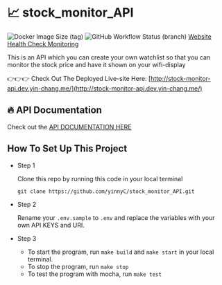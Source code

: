 # 📈 stock_monitor_API

![Docker Image Size (tag)](https://img.shields.io/docker/image-size/yinnyc/stock-monitor/latest)
![GitHub Workflow Status (branch)](https://img.shields.io/github/workflow/status/yinnyC/stock_monitor_API/Stock-Monitor%20CI/main)
[Website Health Check Monitoring](https://statuspage.freshping.io/53939-StockMonitor)



This is an API which you can create your own watchlist so that you can monitor the stock price and have it shown on your wifi-display

👉👉👉  Check Out The Deployed Live-site Here: [http://stock-monitor-api.dev.yin-chang.me/](http://stock-monitor-api.dev.yin-chang.me/)

## 🔥 API Documentation

Check out the [API DOCUMENTATION HERE](https://yinnyc.github.io/stock_monitor_API/)

## How To Set Up This Project

- Step 1

  Clone this repo by running this code in your local terminal

  ```terminal command
  git clone https://github.com/yinnyC/stock_monitor_API.git
  ```

- Step 2

  Rename your `.env.sample` to `.env` and replace the variables with your own API KEYS and URI.

- Step 3
  - To start the program, run `make build` and `make start` in your local terminal.
  - To stop the program, run `make stop`
  - To test the program with mocha, run `make test`
